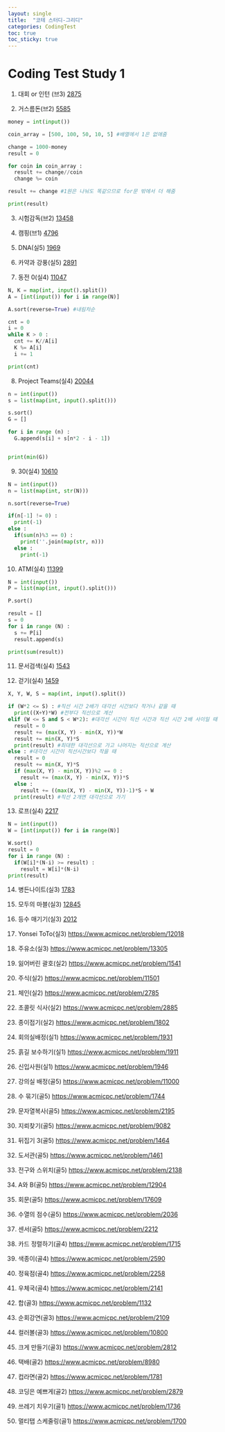 ```yaml
---
layout: single
title:  "코테 스터디-그리디"
categories: CodingTest
toc: true
toc_sticky: true
---
```


# Coding Test Study 1

1. 대회 or 인턴 (브3)
[2875](https://www.acmicpc.net/problem/2875)  


2. 거스름돈(브2)
[5585](https://www.acmicpc.net/problem/5585)  
 
  ```python
  money = int(input())

  coin_array = [500, 100, 50, 10, 5] #배열에서 1은 없애줌

  change = 1000-money
  result = 0

  for coin in coin_array :
    result += change//coin
    change %= coin

  result += change #1원은 나눠도 똑같으므로 for문 밖에서 더 해줌

  print(result)
  ```

3. 시험감독(브2)
[13458](https://www.acmicpc.net/problem/13458)  

4. 캠핑(브1)
[4796](https://www.acmicpc.net/problem/4796)  

5. DNA(실5)
[1969](https://www.acmicpc.net/problem/1969)  

6. 카약과 강풍(실5)
[2891](https://www.acmicpc.net/problem/2891)  

7. 동전 0(실4)
[11047](https://www.acmicpc.net/problem/11047)  

  ```python
  N, K = map(int, input().split())
  A = [int(input()) for i in range(N)]

  A.sort(reverse=True) #내림차순

  cnt = 0
  i = 0
  while K > 0 :
    cnt += K//A[i]
    K %= A[i]
    i += 1

  print(cnt)
  ```

8. Project Teams(실4)
[20044](https://www.acmicpc.net/problem/20044)  

  ```python
  n = int(input())
  s = list(map(int, input().split()))

  s.sort()
  G = []

  for i in range (n) :
    G.append(s[i] + s[n*2 - i - 1])


  print(min(G))
  ```

9. 30(실4)
[10610](https://www.acmicpc.net/problem/10610)  

  ```python
  N = int(input())
  n = list(map(int, str(N)))

  n.sort(reverse=True)

  if(n[-1] != 0) :
    print(-1)
  else :
    if(sum(n)%3 == 0) :
      print(''.join(map(str, n)))
    else :
      print(-1)
  ```

10. ATM(실4)
[11399](https://www.acmicpc.net/problem/11399)  

  ```python
  N = int(input())
  P = list(map(int, input().split()))

  P.sort()

  result = []
  s = 0
  for i in range (N) :
    s += P[i]
    result.append(s)

  print(sum(result))
  ```

11. 문서검색(실4)
[1543](https://www.acmicpc.net/problem/1543)  

12. 걷기(실4)
[1459](https://www.acmicpc.net/problem/1459)  

  ```python
  X, Y, W, S = map(int, input().split())

  if (W*2 <= S) : #직선 시간 2배가 대각선 시간보다 작거나 같을 때
    print((X+Y)*W) #전부다 직선으로 계산
  elif (W <= S and S < W*2): #대각선 시간이 직선 시간과 직선 시간 2배 사이일 때
    result = 0
    result += (max(X, Y) - min(X, Y))*W
    result += min(X, Y)*S
    print(result) #최대한 대각선으로 가고 나머지는 직선으로 계산
  else : #대각선 시간이 직선시간보다 작을 때
    result = 0
    result += min(X, Y)*S
    if (max(X, Y) - min(X, Y))%2 == 0 :
      result += (max(X, Y) - min(X, Y))*S
    else :
      result += ((max(X, Y) - min(X, Y))-1)*S + W
    print(result) #직선 2개면 대각선으로 가기
  ```

13. 로프(실4)
[2217](https://www.acmicpc.net/problem/2217)  

  ```python
  N = int(input())
  W = [int(input()) for i in range(N)]

  W.sort()
  result = 0
  for i in range (N) :
    if(W[i]*(N-i) >= result) :
      result = W[i]*(N-i)
  print(result)
  ```

14. 병든나이트(실3)
[1783](https://www.acmicpc.net/problem/1783)  

15. 모두의 마블(실3)
[12845](https://www.acmicpc.net/problem/12845)  

16. 등수 매기기(실3)
[2012](https://www.acmicpc.net/problem/2012)  

17. Yonsei ToTo(실3)
https://www.acmicpc.net/problem/12018

18. 주유소(실3)
https://www.acmicpc.net/problem/13305

19. 잃어버린 괄호(실2)
https://www.acmicpc.net/problem/1541

20. 주식(실2)
https://www.acmicpc.net/problem/11501

21. 체인(실2)
https://www.acmicpc.net/problem/2785

22. 초콜릿 식사(실2)
https://www.acmicpc.net/problem/2885

23. 종이접기(실2)
https://www.acmicpc.net/problem/1802

24. 회의실배정(실1)
https://www.acmicpc.net/problem/1931

25. 흙길 보수하기(실1)
https://www.acmicpc.net/problem/1911

26. 신입사원(실1)
https://www.acmicpc.net/problem/1946

27. 강의실 배정(골5)
https://www.acmicpc.net/problem/11000

28. 수 묶기(골5)
https://www.acmicpc.net/problem/1744

29. 문자열복사(골5)
https://www.acmicpc.net/problem/2195

30. 지뢰찾기(골5)
https://www.acmicpc.net/problem/9082

31. 뒤집기 3(골5)
https://www.acmicpc.net/problem/1464

32. 도서관(골5)
https://www.acmicpc.net/problem/1461

33. 전구와 스위치(골5)
https://www.acmicpc.net/problem/2138

34. A와 B(골5)
https://www.acmicpc.net/problem/12904

35. 회문(골5)
https://www.acmicpc.net/problem/17609

36. 수열의 점수(골5)
https://www.acmicpc.net/problem/2036

37. 센서(골5)
https://www.acmicpc.net/problem/2212

38. 카드 정렬하기(골4)
https://www.acmicpc.net/problem/1715

39. 색종이(골4)
https://www.acmicpc.net/problem/2590

40. 정육점(골4)
https://www.acmicpc.net/problem/2258

41. 우체국(골4)
https://www.acmicpc.net/problem/2141

42. 합(골3)
https://www.acmicpc.net/problem/1132

43. 순회강연(골3)
https://www.acmicpc.net/problem/2109

44. 컬러볼(골3)
https://www.acmicpc.net/problem/10800

45. 크게 만들기(골3)
https://www.acmicpc.net/problem/2812

46. 택배(골2)
https://www.acmicpc.net/problem/8980

47. 컵라면(골2)
https://www.acmicpc.net/problem/1781

48. 코딩은 예쁘게(골2)
https://www.acmicpc.net/problem/2879

49. 쓰레기 치우기(골1)
https://www.acmicpc.net/problem/1736

50. 멀티탭 스케줄링(골1)
https://www.acmicpc.net/problem/1700